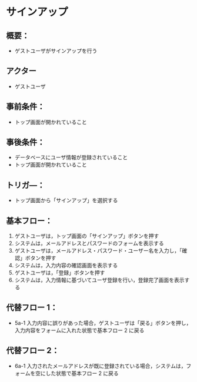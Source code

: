 # サインアップ

## 概要：

- ゲストユーザがサインアップを行う

## アクター

- ゲストユーザ

## 事前条件：

- トップ画面が開かれていること

## 事後条件：

- データベースにユーザ情報が登録されていること
- トップ画面が開かれていること

## トリガ―：

- トップ画面から「サインアップ」を選択する

## 基本フロー：

1. ゲストユーザは，トップ画面の「サインアップ」ボタンを押す
2. システムは，メールアドレスとパスワードのフォームを表示する
3. ゲストユーザは，メールアドレス・パスワード・ユーザー名を入力し，「確認」ボタンを押す
4. システムは，入力内容の確認画面を表示する
5. ゲストユーザは，「登録」ボタンを押す
6. システムは，入力情報に基づいてユーザ登録を行い，登録完了画面を表示する

## 代替フロー 1：

- 5a-1 入力内容に誤りがあった場合，ゲストユーザは「戻る」ボタンを押し，入力内容をフォームに入れた状態で基本フロー 2 に戻る

## 代替フロー 2：

- 6a-1 入力されたメールアドレスが既に登録されている場合，システムは，フォームを空にした状態で基本フロー 2 に戻る
